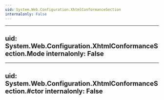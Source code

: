```yaml
---
uid: System.Web.Configuration.XhtmlConformanceSection
internalonly: False
---
```


---
uid: System.Web.Configuration.XhtmlConformanceSection.Mode
internalonly: False
---

---
uid: System.Web.Configuration.XhtmlConformanceSection.#ctor
internalonly: False
---
